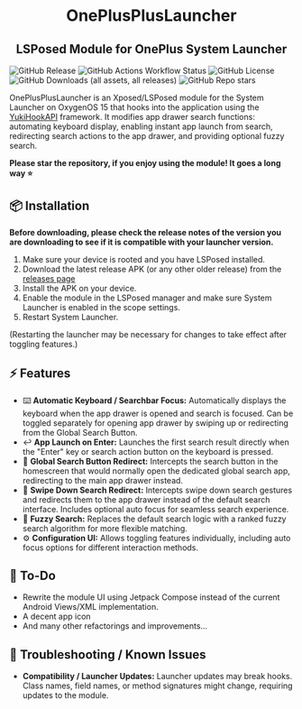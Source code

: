 <div align="center">

# OnePlusPlusLauncher

## LSPosed Module for OnePlus System Launcher

</div>

![GitHub Release](https://img.shields.io/github/v/release/wizpizz/OnePlusPlusLauncher?style=for-the-badge)
![GitHub Actions Workflow Status](https://img.shields.io/github/actions/workflow/status/wizpizz/OnePlusPlusLauncher/debug_build.yml?style=for-the-badge&label=DEBUG%20BUILD)
![GitHub License](https://img.shields.io/github/license/wizpizz/OnePlusPlusLauncher?style=for-the-badge)
![GitHub Downloads (all assets, all releases)](https://img.shields.io/github/downloads/wizpizz/OnePlusPlusLauncher/total?style=for-the-badge)
![GitHub Repo stars](https://img.shields.io/github/stars/wizpizz/OnePlusPlusLauncher?style=for-the-badge)


OnePlusPlusLauncher is an Xposed/LSPosed module for the System Launcher on OxygenOS 15 that hooks into the application using the [YukiHookAPI](https://github.com/HighCapable/YuKiHookAPI) framework. It modifies app drawer search functions: automating keyboard display, enabling instant app launch from search, redirecting search actions to the app drawer, and providing optional fuzzy search.

**Please star the repository, if you enjoy using the module! It goes a long way ⭐**

## 📦 Installation

**Before downloading, please check the release notes of the version you are downloading to see if it is compatible with your launcher version.**

1. Make sure your device is rooted and you have LSPosed installed.
2. Download the latest release APK (or any other older release) from the [releases page](https://github.com/wizpizz/OnePlusPlusLauncher/releases)
3. Install the APK on your device.
4. Enable the module in the LSPosed manager and make sure System Launcher is enabled in the scope settings.
5. Restart System Launcher.

(Restarting the launcher may be necessary for changes to take effect after toggling features.)

## ⚡ Features

* ⌨️ **Automatic Keyboard / Searchbar Focus:** Automatically displays the keyboard when the app drawer is opened and search is focused. Can be toggled separately for opening app drawer by swiping up or redirecting from the Global Search Button.
* ↩️ **App Launch on Enter:** Launches the first search result directly when the "Enter" key or search action button on the keyboard is pressed.
* 🔎 **Global Search Button Redirect:** Intercepts the search button in the homescreen that would normally open the dedicated global search app, redirecting to the main app drawer instead.
* 📱 **Swipe Down Search Redirect:** Intercepts swipe down search gestures and redirects them to the app drawer instead of the default search interface. Includes optional auto focus for seamless search experience.
* 🍑 **Fuzzy Search:** Replaces the default search logic with a ranked fuzzy search algorithm for more flexible matching.
* ⚙️ **Configuration UI:** Allows toggling features individually, including auto focus options for different interaction methods.

## 🔮 To-Do

* Rewrite the module UI using Jetpack Compose instead of the current Android Views/XML implementation.
* A decent app icon 
* And many other refactorings and improvements...

## 🔧 Troubleshooting / Known Issues

*   **Compatibility / Launcher Updates:** Launcher updates may break hooks. Class names, field names, or method signatures might change, requiring updates to the module.

